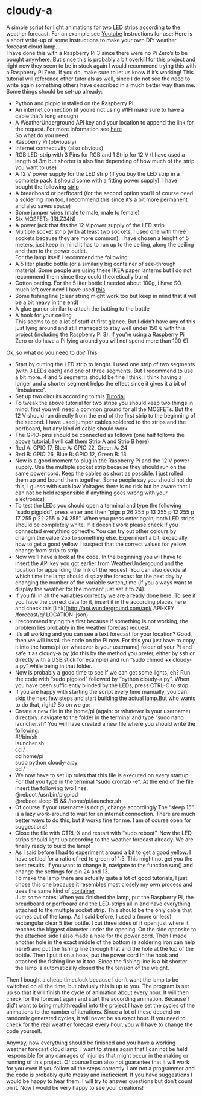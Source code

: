 # cloudy-a
A simple script for light animations for two LED strips according to the weather forecast. For an example see [Youtube](https://www.youtube.com/watch?v=DNXssI4LuMc)
Instructions for use: 
Here is a short write-up of some instructions to make your own DIY weather forecast cloud lamp.  
I have done this with a Raspberry Pi 3 since there were no Pi Zero’s to be bought anywhere. But since this is probably a bit overkill for this project and right now they seem to be in stock again I would recommend trying this with a Raspberry Pi Zero. If you do, make sure to let us know if it’s working! This tutorial will reference other tutorials as well, since I do not see the need to write again something others have described in a much better way than me.
Some things should be set-up already:  
+ Python and pigpio installed on the Raspberry Pi  
+ An internet connection (if you’re not using WIFI make sure to have a cable that’s long enough)  
+ A WeatherUnderground API key and your location to append the link for the request. For more information see [here](https://github.com/InitialState/wunderground-sensehat/wiki/Part-1.-How-to-Use-the-Wunderground-API)  
So what do you need:  
+ Raspberry Pi (obviously)  
+ Internet connectivity (also obvious)  
+ RGB LED-strip with 3 Pins for RGB and 1 Strip for 12 V (I have used a length of 3m but shorter is also fine depending of how much of the strip you want to use)  
+ A 12 V power supply for the LED strip (if you buy the LED strip in a complete pack it should come with a fitting power supply). I have bought the following [strip](https://www.conrad.de/de/led-streifen-komplettset-mit-stecker-12-v-300-cm-rgb-paul-neuhaus-1199-70-1093382.html)  
+ A breadboard or perfboard (for the second option you’ll of course need a soldering iron too, I recommend this since it’s a bit more permanent and also saves space)
+ Some jumper wires (male to male, male to female)  
+ Six MOSFETs (IRLZ34N)  
+ A power jack that fits the 12 V power supply of the LED strip  
+ Multiple socket strip (with at least two sockets, I used one with three sockets because they are more common). I have chosen a lenght of 5 meters, just keep in mind it has to run up to the ceiling, along the ceiling and then to the power outlet.  
For the lamp itself I recommend the following:  
+ A 5 liter plastic bottle (or a similarly big container of see-through material. Some people are using these IKEA paper lanterns but I do not recommend them since they could theoretically burn)  
+ Cotton batting. For the 5 liter bottle I needed about 100g, i have SO much left over now! I have used [this](https://www.idee-shop.com/shop/de/dieprodukte/Basteln/Bastelmaterial/FuellmaterialFell/Fuellwatteweiss250g.html)  
+ Some fishing line (clear string might work too but keep in mind that it will be a bit heavy in the end)  
+ A glue gun or similar to attach the batting to the bottle  
+ A hook for your ceiling  
This seems to be a lot of stuff at first glance. But I didn’t have any of this just lying around and still managed to stay well under 150 € with this project (including the Raspberry Pi 3). If you’re using a Raspberry Pi Zero or do have a Pi lying around you will not spend more than 100 €).  

Ok, so what do you need to do? This:  
+ Start by cutting the LED strip to lenght. I used one strip of two segments (with 3 LEDs each) and one of three segments. But I recommend to use a bit more. 4 and 5 segments should be fine I think. I think having a longer and a shorter segment helps the effect since it gives it a bit of “imbalance”.  
+ Set up two circuits according to this [Tutorial](http://popoklopsi.github.io/RaspberryPi-LedStrip/#!/)
+ To tweak the above tutorial for two strips you should keep two things in mind: first you will need a common ground for all the MOSFETs. But the 12 V should run directly from the end of the first strip to the beginning of the second. I have used jumper cables soldered to the strips and the perfboard, but any kind of cable should work.  
+ The GPIO-pins should be connected as follows (one half follows the above tutorial; I will call them Strip A and Strip B here):  
+ Red A: GPIO 17, Blue A: GPIO 22, Green A: 24  
+ Red B: GPIO 26, Blue B: GPIO 12, Green B: 13  
+ Now is a good moment to plug in the Raspberry Pi and the 12 V power supply. Use the multiple socket strip because they should run on the same power cord. Keep the cables as short as possible. I just rolled them up and bound them together. Some people say you should not do this, I guess with such low Voltages there is no risk but be aware that I can not be held responsible if anything goes wrong with your electronics)  
+ To test the LEDs you should open a terminal and type the following “sudo pigpiod”, press enter and then “pigs p 26 255 p 13 255 p 12 255 p 17 255 p 22 255 p 24 255”. When you press enter again, both LED strips should be completely white. If it doesn’t work please check if you connected everything correctly. You can try out other colours by changin the value 255 to something else. Experiment a bit, expecially how to get a good yellow. I suspect that the correct values for yellow change from strip to strip.  
+ Now we’ll have a look at the code. In the beginning you will have to insert the API key you got earlier from WeatherUndergound and the location for appending the link of the request. You can also decide at which time the lamp should display the forecast for the next day by changing the number of the variable switch_time (if you always want to display the weather for the moment just set it to 24).  
+ If you fill in all the variables correctly we are already done here. To see if you have the correct data for it, insert it in the according places here and check this [link](http://api.wunderground.com/api/ API-KEY /forecast/q/ LOCATION .json)  
+ I recommend trying this first because if something is not working, the problem lies probably in the weather forecast request.  
+ It’s all working and you can see a text forecast for your location? Good, then we will install the code on the Pi now. For this you just have to copy it into the home/pi (or whatever is your username) folder of your Pi and safe it as cloudy-a.py (do this by the method you prefer, either by ssh or directly with a USB stick for example) and run “sudo chmod +x cloudy-a.py” while being in that folder.  
+ Now is probably a good time to see if we can get some lights, eh? Run the code with “sudo pigpiod” followed by “python cloudy-a.py”. When you have been sufficiently blinded by the LEDs, press CTRL-C to stop.  
+ If you are happy with starting the script every time manually, you can skip the next few steps and start building the actual lamp.But who wants to do that, right? So on we go:  
+ Create a new file in the home/pi (again: or whatever is your username) directory: navigate to the folder in the terminal and type “sudo nano launcher.sh” You will have created a new file where you should write the following:  
    #!/bin/sh  
    launcher.sh  
	    cd /  
	    cd home/pi  
	    sudo python cloudy-a.py  
	    cd /  
+ We now have to set up rules that this file is executed on every startup. For that you type in the terminal “sudo crontab -e”. At the end of the file insert the following two lines:  
	    @reboot /usr/bin/pigpiod  
	    @reboot sleep 15 && /home/pi/launcher.sh   
+ Of course if your username is not pi, change accordingly.The “sleep 15” is a lazy work-around to wait for an internet connection. There are much better ways to do this, but it works fine for me. I am of course open for suggestions!  
+ Close the file with CTRL-X and restart with “sudo reboot”. Now the LED strips should light up according to the weather forecast already. We are finally ready to build the lamp!  
+ As I said before I had to experiment around a bit to get a good yellow. I have settled for a ratio of red to green of 1:5. This might not get you the best results. If you want to change it, navigate to the function sun() and change the settings for pin 24 and 13.  
To make the lamp there are actually quite a lot of good tutorials, I just chose this one because it resembles most closely my own process and uses the same kind of [container](
https://www.youtube.com/watch?v=y5bo0-kV5Jo)  
Just some notes: When you finished the lamp, put the Raspberry Pi, the breadboard or perfboard and the LED-strips all in and have everything attached to the multiple socket strip. This should be the only cable that comes out of the lamp. As I said before, I used a (more or less) rectangular clear 5 liter bottle. I cut three sides of it open just where it reaches the biggest diameter under the opening. On the side opposite to the attached side I also made a hole for the power cord. Then I made another hole in the exact middle of the bottom (a soldering iron can help here!) and put the fishing line through that and the hole at the top of the bottle. Then I put it on a hook, put the power cord in the hook and attached the fishing line to it too. Since the fishing line is a bit shorter the lamp is automatically closed the the tension of the weight.  

Then I bought a cheap timeclock because I don’t want the lamp to be switched on all the time, but obviusly this is up to you. The program is set up so that it will finish the cycle of animation about every hour. It will then check for the forecast again and start the according animation. Because I did’t want to bring multithreadinf into the project I have set the cycles of the animations to the number of iterations. Since a lot of these depend on randomly generated cycles, it will never be an exact hour. If you need to check for the real weather forecast every hour, you will have to change the code yourself.  

Anyway, now everything should be finished and you have a working weather forecast cloud lamp. I want to stress again that I can not be held responsible for any damages of injuries that might occur in the making or running of this project. Of course I can also not guarantee that it will work for you even if you follow all the steps correctly. I am not a programmer and the code is probably quite messy and ineficcient. If you have suggestions I would be happy to hear them. I will try to answer questions but don’t count on it. Now I would be very happy to see your creations!  
